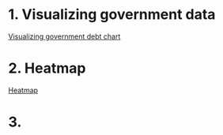 # 1. Visualizing government data 
[Visualizing government debt chart](chart.html)
# 2. Heatmap
[Heatmap](heatmap.html)

# 3.
